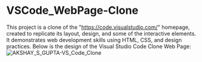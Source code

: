 # VSCode_WebPage-Clone
This project is a clone of the "https://code.visualstudio.com/" homepage, created to replicate its layout, design, and some of the interactive elements. It demonstrates web development skills using HTML, CSS, and design practices.
Below is the design of the Visual Studio Code Clone Web Page:
![AKSHAY_S_GUPTA-VS_Code_Clone](https://github.com/user-attachments/assets/5a58adc7-245a-463e-8d66-066c3dc2b8ab)
